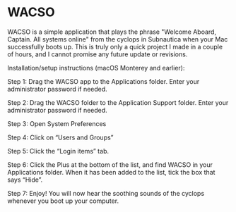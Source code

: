 # WACSO
WACSO is a simple application that plays the phrase "Welcome Aboard, Captain. All systems online"  from the cyclops in Subnautica when your Mac successfully boots up.   This is truly only a quick project I made in a couple of hours, and I cannot promise any future update or revisions. 


Installation/setup instructions (macOS Monterey and earlier):

Step 1: Drag the WACSO app to the Applications folder. Enter your administrator password if needed.

Step 2: Drag the WACSO folder to the Application Support folder. Enter your administrator password if needed. 

Step 3: Open System Preferences

Step 4: Click on “Users and Groups”

Step 5: Click the “Login items” tab.

Step 6: Click the Plus at the bottom of the list, and find WACSO in your Applications folder. When it has been added to the list, tick the box that says “Hide”.

Step 7: Enjoy! You will now hear the soothing sounds of the cyclops whenever you boot up your computer.
